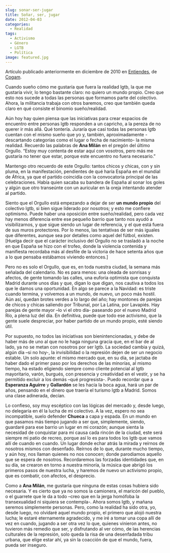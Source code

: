 ```yaml
---
slug: sonar-ser-jugar
title: Soñar, ser, jugar
date: 2012-04-03
categories:
  - Realidad
tags:
  - Activismo
  - Género
  - LGTB
  - Política
image: featured.jpg
---
```


Artículo publicado anteriormente en diciembre de 2010 en
[Entiendes](http://localhost:8100/sonar-ser-jugar/www.cogam.es/rs/5067/d112d6ad-54ec-438b-9358-4483f9e98868/86f/fd/1/filename/revista-entiendes-12-2010.pdf),
de [Cogam](http://www.cogam.es/).

Cuando sueño cómo me gustaría que fuera la realidad lgtb, la que me gustaría
vivir, lo tengo bastante claro: no quiero un mundo propio. Creo que esto nos
sucede a todas las personas que formamos parte del colectivo. Ahora, la
militancia trabaja con otros baremos, creo que también queda claro en qué
consiste el binomio sueño/realidad.

Aún hoy hay quien piensa que las iniciativas para crear espacios de encuentro
entre personas lgtb responden a un capricho, a la pereza de no querer ir más
allá. Qué tontería. Juraría que casi todas las personas lgtb cuentan con el
mismo sueño que yo y, también, aproximadamente -descartando categorías como el
lugar o fecha de nacimiento- la misma realidad. Recuerdo las palabras de **Ana
Milán** en el pregón del último Orgullo. “Estoy muy contenta de estar aquí con
vosotros, pero más me gustaría no tener que estar, porque este encuentro no
fuera necesario.”

Mantengo otro recuerdo de este Orgullo: tantos chicos y chicas, con y sin pluma,
en la manifestación, pendientes de qué haría España en el mundial de África, ya
que el partido coincidía con la convocatoria principal de las celebraciones.
Había quien sacaba su bandera de España al sonar los goles y algún que otro
transeúnte con un auricular en la oreja intentando atender al partido.

Siento que el Orgullo está empezando a dejar de ser **un mundo propio** del
colectivo lgtb, si bien sigue liderado por nosotros; y esto me confiere
optimismo. Puede haber una oposición entre sueño/realidad, pero cada vez hay
menos diferencia entre ese pequeño barrio que tanto nos ayudó a visibilizarnos,
y que sigue siendo un lugar de referencia, y el que está fuera de sus muros
protectores. Por lo menos, las tentativas de ser más iguales que diferentes,
aunque sea por detalles como aquel del fútbol, existen. [Huelga decir que el
carácter inclusivo del Orgullo no se trasladó a la noche en que España se hizo
con el trofeo, donde la violencia contenida y manifiesta recordaba más al
desfile de la victoria de hace setenta años que a lo que pensaba estábamos
viviendo entonces.]

Pero no es solo el Orgullo, que es, en toda nuestra ciudad, la semana más
señalada del calendario. No es para menos: una oleada de sonrisas y afectos, de
gente tomando las calles, una euforia optimista que conquista Madrid durante
unos días y que, digan lo que digan, nos cautiva a todos los que le damos una
oportunidad. En algo se parece a la Navidad: es triste cuando termina, y
volvemos a un mundo, de nuevo, un poco más hostil. Aún así, quedan brotes verdes
a lo largo del año; hay montones de parejas de chicos y chicas saliendo por
Tribunal, por La Latina, por Lavapiés. Hay parejas de gente mayor –lo vi el otro
día- paseando por el nuevo Madrid Río, a plena luz del día. En definitiva, puede
que todo ese activismo, que la gente suele despreciar, por haber partido de un
mundo propio, esté siendo útil.

Por supuesto, no todos las iniciativas son bienintencionadas, y debe de haber
más de uno al que no le haga ninguna gracia que, en el bar de al lado, ya no se
metan con nosotros por ser lgtb. La sociedad cambia y quizá, algún día –si no
hoy-, la invisibilidad o la represión dejen de ser un negocio estable. Un solo
apunte: el mismo mercado que, en su día, se jactaba de haber dado el primer paso
por los derechos de las minorías, al mismo tiempo, ha estado eligiendo siempre
como cliente potencial al lgtb mayoritario, varón, burgués, con presencia y
creatividad en el vestir, y se ha permitido excluir a los demás –qué
progresista-. Puedo recordar que a **Esperanza Aguirre** y **Gallardón** se les
hacía la boca agua, hará un par de años, pensando en el dinero que traería el
turismo lgtb a Madrid. Somos una clase adinerada, decían.

Lo confieso, soy muy escéptico con las lógicas del mercado y, desde luego, no
delegaría en él la lucha de mi colectivo. A la vez, espero no sea incompatible,
suelo defender **Chueca** a capa y espada. En un mundo en que pasamos más tiempo
jugando a ser que, simplemente, siendo, guardaré para ese barrio un lugar en mi
corazón; aunque sienta la necesidad de conquistar para mi causa cada rincón de
la ciudad, este será siempre mi patio de recreo, porque así lo es para todos los
lgtb que vamos allí de cuando en cuando. Un lugar donde echar atrás la mirada y
reírnos de nosotros mismos con desenfado. Reírnos de lo que, durante mucho
tiempo, y aún hoy, nos llaman quienes no nos conocen; donde parodiamos aquello
que se espera de nosotros. Recordaremos las forzadas identidades que, en su día,
se crearon en torno a nuestra minoría, la música que abrigó los primeros pasos
de nuestra lucha, y haremos de nuevo un activismo propio, que es combatir, con
afectos, el desprecio.

Como a **Ana Milán**, me gustaría que ninguna de estas cosas hubiera sido
necesaria. Y es cierto que ya no somos la camionera, el maricón del pueblo, o
el guarrete que le da a todo –creo que en la jerga homófoba la transexualidad ni
siquiera se contempla-. Ahora somos lgtb, y mañana seremos simplemente personas.
Pero, como la realidad ha sido otra, yo, desde luego, no olvidaré aquel mundo
propio, el primero que alojó nuestra lucha; le estaré eternamente agradecido, y
me iré a tomar una copa allí de vez en cuando, jugando a ser otra vez lo que,
quienes vinieron antes, no tuvieron más remedio que ser, y disfrutando al ver
cómo, de las herencias culturales de la represión, solo queda la risa de una
desenfadada tribu urbana, que elige estar ahí, ya sin la coacción de que el
mundo, fuera, pueda ser inseguro.
